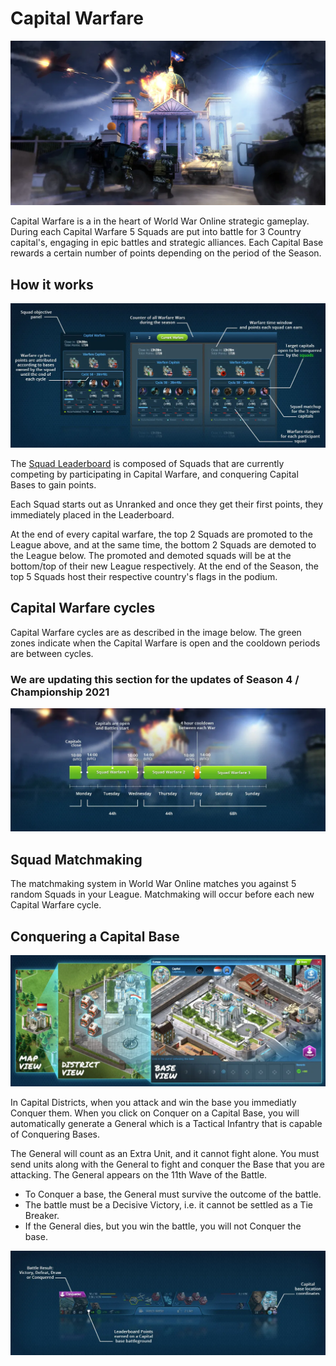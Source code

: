 # Capital Warfare

![Learn more about Capital Warfare](../assets/images/header_capital.webp "Capital Warfare")

Capital Warfare is a in the heart of World War Online strategic gameplay. During each Capital
Warfare 5 Squads are put into battle for 3 Country capital's, engaging in epic battles and strategic
alliances. Each Capital Base rewards a certain number of points depending on the period of the
Season.

## How it works

![Capital Warfare Matchmaking](../assets/images/capital_warfare_panels.webp "Matchmaking")

The [Squad Leaderboard](leaderboard-squad.md) is composed of Squads that are currently competing by
participating in Capital Warfare, and conquering Capital Bases to gain points.

Each Squad starts out as Unranked and once they get their first points, they immediately placed in
the Leaderboard.

At the end of every capital warfare, the top 2 Squads are promoted to the League above, and at the
same time, the bottom 2 Squads are demoted to the League below. The promoted and demoted squads will
be at the bottom/top of their new League respectively. At the end of the Season, the top 5 Squads
host their respective country's flags in the podium.

## Capital Warfare cycles

Capital Warfare cycles are as described in the image below. The green zones indicate when the
Capital Warfare is open and the cooldown periods are between cycles.

### We are updating this section for the updates of Season 4 / Championship 2021

![Capital Warfare - Timings](../assets/images/squad_wars_schedule.webp "Capital Warfare - Timings")

## Squad Matchmaking

The matchmaking system in World War Online matches you against 5 random Squads in your League.
Matchmaking will occur before each new Capital Warfare cycle.

## Conquering a Capital Base

![Capital Bases](../assets/images/capital_bases.webp "Capital Bases")

In Capital Districts, when you attack and win the base you immediatly Conquer them. When you click
on Conquer on a Capital Base, you will automatically generate a General which is a Tactical Infantry
that is capable of Conquering Bases.

The General will count as an Extra Unit, and it cannot fight alone. You must send units along with
the General to fight and conquer the Base that you are attacking. The General appears on the 11th
Wave of the Battle.

-   To Conquer a base, the General must survive the outcome of the battle.
-   The battle must be a Decisive Victory, i.e. it cannot be settled as a Tie Breaker.
-   If the General dies, but you win the battle, you will not Conquer the base.

![Battle Reports for Capital Warfare](../assets/images/warfare_report.webp "Capital Warfare Report")
